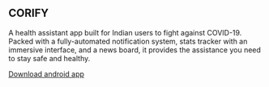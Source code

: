 ## CORIFY
A health assistant app built for Indian users to fight against COVID-19. Packed with a fully-automated notification system, stats tracker with an immersive interface, and a news board, it provides the assistance you need to stay safe and healthy.

[Download android app](http://www.corify.in/resource/apk)
